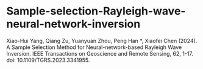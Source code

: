 # Sample-selection-Rayleigh-wave-neural-network-inversion
Xiao-Hui Yang, Qiang Zu, Yuanyuan Zhou, Peng Han *, Xiaofei Chen (2024). A Sample Selection Method for Neural-network-based Rayleigh Wave Inversion. IEEE Transactions on Geoscience and Remote Sensing, 62, 1-17. doi: 10.1109/TGRS.2023.3341955.
